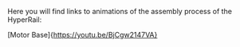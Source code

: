 Here you will find links to animations of the assembly process of the HyperRail:

[Motor Base]{https://youtu.be/BjCgw2147VA}

